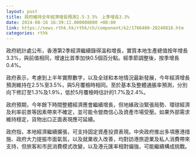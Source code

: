 ```yaml
---
layout: post
title: 政府維持全年經濟增長預測2.5-3.5%　上季增長3.3%
date: 2024-08-16 16:39:11.000000000 +08:00
link: https://news.rthk.hk/rthk/ch/component/k2/1766460-20240816.htm
categories: rthk
---
```


政府統計處公布，香港第2季經濟繼續錄得溫和增長，實質本地生產總值按年增長3.3%，與前值相同，增速比首季加快0.5個百分點。經季節調整後，按季增長0.4%。

政府表示，考慮到上半年實際數字，以及全球和本地情況最新發展，今年經濟增長預測維持在2.5%至3.5%，與5月覆檢時相同。至於基本及整體通脹率預測，分別向下修訂至1.3%及1.9%，低於5月覆檢時估計的1.7%及2.4%。

政府預期，今年餘下時間整體經濟應會繼續增長，但地緣政治緊張局勢、環球經濟及利率前景等因素帶來不確定，並可能令營商信心及資產市場受壓。如果外部需求維持穩定，貨物出口正面表現應可延續。

政府指，本地經濟繼續擴張，可支持固定資產投資表現。中央政府推出多項惠港措施、政府大力提振市面氣氛，以及就業收入改善，均對訪港旅遊業及私人消費帶來支持，但旅客和市民消費模式改變，以及港元匯率相對偏強，可能繼續構成挑戰。
